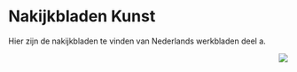 # Nakijkbladen Kunst

Hier zijn de nakijkbladen te vinden van Nederlands werkbladen deel a.

<img src="../img/logoCSCert_10cm.jpg" align="right">